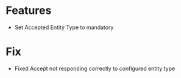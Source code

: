 # Features
- Set Accepted Entity Type to mandatory

# Fix
- Fixed Accept not responding correctly to configured entity type